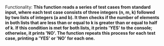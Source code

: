 Functionality: **This function reads a series of test cases from standard input, where each test case consists of three integers (n, m, k) followed by two lists of integers (a and b). It then checks if the number of elements in both lists that are less than or equal to k is greater than or equal to half of k. If this condition is met for both lists, it prints 'YES' to the console; otherwise, it prints 'NO'. The function repeats this process for each test case, printing a 'YES' or 'NO' for each one.**